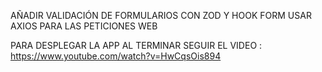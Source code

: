 AÑADIR VALIDACIÓN DE FORMULARIOS CON ZOD Y HOOK FORM 
USAR AXIOS PARA LAS PETICIONES WEB


PARA DESPLEGAR LA APP AL TERMINAR SEGUIR EL VIDEO : https://www.youtube.com/watch?v=HwCqsOis894